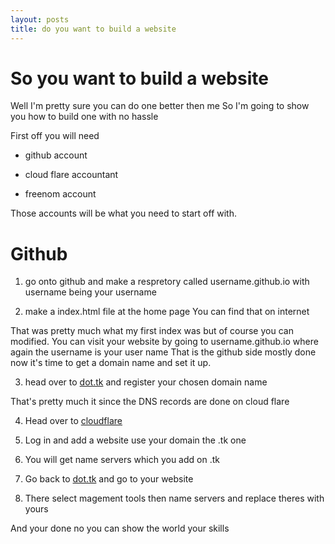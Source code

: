```yaml
---
layout: posts
title: do you want to build a website
---
```

So you want to build a website
==============================


Well I'm pretty sure you can do one better then me 
So I'm going to show you how to build one with no hassle

First off you will need

+ github account 

+ cloud flare accountant

+ freenom account 

Those accounts will be what you need to start off with.

Github
===========

1. go onto github and make a respretory called  username.github.io with username being your username

2. make a index.html file at the home page You can find that on internet 

That was pretty much what my first index was but of course you can modified.
You can visit your website by going to username.github.io where again the username is your user name
That is the github side mostly done now it's time to get a domain name and set it up.

3. head over to [dot.tk](http://www.dot.tk/) and register your chosen domain name 

That's pretty much it since the DNS records are done on cloud flare

4. Head over to [cloudflare](https://www.cloudflare.com)

5. Log in and add a website use your domain the .tk one

6. You will get name servers which you add on .tk

7. Go back to [dot.tk](http://www.dot.tk/) and go to your website

8. There select magement tools then name servers and replace theres with yours

And your done no you can show the world your skills


